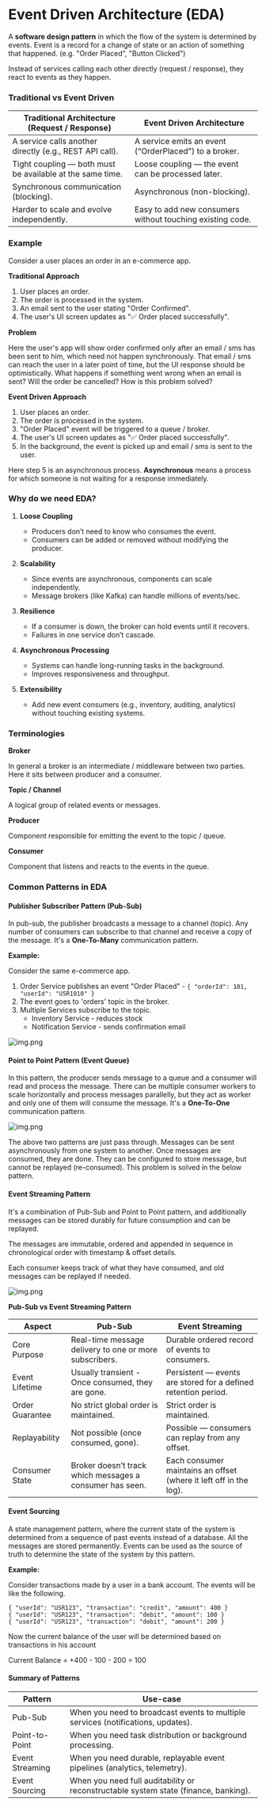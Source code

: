 # Event Driven Architecture (EDA)

A **software design pattern** in which the flow of the system is determined by events. Event is a record for a change
of state or an action of something that happened. (e.g. "Order Placed", "Button Clicked")

Instead of services calling each other directly (request / response), they react to events as they happen.

### Traditional vs Event Driven

| Traditional Architecture (Request / Response)             | Event Driven Architecture                                 |
|-----------------------------------------------------------|-----------------------------------------------------------|
| A service calls another directly (e.g., REST API call).   | A service emits an event (“OrderPlaced”) to a broker.     |
| Tight coupling — both must be available at the same time. | Loose coupling — the event can be processed later.        |
| Synchronous communication (blocking).                     | Asynchronous (non-blocking).                              |
| Harder to scale and evolve independently.                 | Easy to add new consumers without touching existing code. |

### Example

Consider a user places an order in an e-commerce app.

**Traditional Approach**

1. User places an order.
2. The order is processed in the system.
3. An email sent to the user stating "Order Confirmed".
4. The user's UI screen updates as "✅ Order placed successfully".

**Problem**

Here the user's app will show order confirmed only after an email / sms has been sent to him, which need not happen
synchronously. That email / sms can reach the user in a later point of time, but the UI response should be
optimistically. What happens if something went wrong when an email is sent? Will the order be cancelled? How is this
problem solved?

**Event Driven Approach**

1. User places an order.
2. The order is processed in the system.
3. "Order Placed" event will be triggered to a queue / broker.
4. The user's UI screen updates as "✅ Order placed successfully".
5. In the background, the event is picked up and email / sms is sent to the user.

Here step 5 is an asynchronous process. **Asynchronous** means a process for which someone is not waiting for a
response immediately.

### Why do we need EDA?

1. **Loose Coupling**
    - Producers don’t need to know who consumes the event.
    - Consumers can be added or removed without modifying the producer.

2. **Scalability**
    - Since events are asynchronous, components can scale independently.
    - Message brokers (like Kafka) can handle millions of events/sec.

3. **Resilience**
    - If a consumer is down, the broker can hold events until it recovers.
    - Failures in one service don’t cascade.

4. **Asynchronous Processing**
    - Systems can handle long-running tasks in the background.
    - Improves responsiveness and throughput.

5. **Extensibility**
    - Add new event consumers (e.g., inventory, auditing, analytics) without touching existing systems.

### Terminologies

**Broker**

In general a broker is an intermediate / middleware between two parties. Here it sits between producer and a consumer.

**Topic / Channel**

A logical group of related events or messages.

**Producer**

Component responsible for emitting the event to the topic / queue.

**Consumer**

Component that listens and reacts to the events in the queue.

### Common Patterns in EDA

#### Publisher Subscriber Pattern (Pub-Sub)

In pub-sub, the publisher broadcasts a message to a channel (topic). Any number of consumers can subscribe to that
channel and receive a copy of the message. It's a **One-To-Many** communication pattern.

**Example:**

Consider the same e-commerce app.

1. Order Service publishes an event "Order Placed" - `{ "orderId": 101, "userId": "USR1010" }`
2. The event goes to 'orders' topic in the broker.
3. Multiple Services subscribe to the topic.
    - Inventory Service - reduces stock
    - Notification Service - sends confirmation email

![img.png](./images/pub-sub-pattern.png)

#### Point to Point Pattern (Event Queue)

In this pattern, the producer sends message to a queue and a consumer will read and process the message. There can be
multiple consumer workers to scale horizontally and process messages parallelly, but they act as worker and only one of
them will consume the message. It's a **One-To-One** communication pattern.

![img.png](./images/point-to-point.png)

The above two patterns are just pass through. Messages can be sent asynchronously from one system to another. Once
messages are consumed, they are done. They can be configured to store message, but cannot be replayed (re-consumed).
This problem is solved in the below pattern.

#### Event Streaming Pattern

It's a combination of Pub-Sub and Point to Point pattern, and additionally messages can be stored durably for future
consumption and can be replayed.

The messages are immutable, ordered and appended in sequence in chronological order with timestamp & offset details.

Each consumer keeps track of what they have consumed, and old messages can be replayed if needed.

![img.png](./images/event-streaming.png)

**Pub-Sub vs Event Streaming Pattern**

| Aspect          | Pub-Sub                                                  | Event Streaming                                                   |
|-----------------|----------------------------------------------------------|-------------------------------------------------------------------|
| Core Purpose    | Real-time message delivery to one or more subscribers.   | Durable ordered record of events to consumers.                    |
| Event Lifetime  | Usually transient - Once consumed, they are gone.        | Persistent — events are stored for a defined retention period.    |
| Order Guarantee | No strict global order is maintained.                    | Strict order is maintained.                                       |
| Replayability   | Not possible (once consumed, gone).                      | Possible — consumers can replay from any offset.                  |
| Consumer State  | Broker doesn’t track which messages a consumer has seen. | Each consumer maintains an offset (where it left off in the log). |

#### Event Sourcing

A state management pattern, where the current state of the system is determined from a sequence of past events instead
of a database. All the messages are stored permanently. Events can be used as the source of truth to determine the
state of the system by this pattern.

**Example:**

Consider transactions made by a user in a bank account. The events will be like the following.

```text
{ "userId": "USR123", "transaction": "credit", "amount": 400 }
{ "userId": "USR123", "transaction": "debit", "amount": 100 }
{ "userId": "USR123", "transaction": "debit", "amount": 200 }
```

Now the current balance of the user will be determined based on transactions in his account

Current Balance = +400 - 100 - 200 = 100

#### Summary of Patterns

| Pattern         | Use-case                                                                            |
|-----------------|-------------------------------------------------------------------------------------|
| Pub-Sub         | When you need to broadcast events to multiple services (notifications, updates).    |
| Point-to-Point  | When you need task distribution or background processing.                           |
| Event Streaming | When you need durable, replayable event pipelines (analytics, telemetry).           |
| Event Sourcing  | When you need full auditability or reconstructable system state (finance, banking). |

